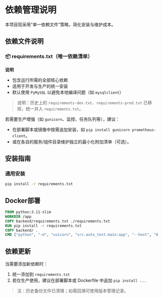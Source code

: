 # 依赖管理说明

本项目现采用“单一依赖文件”策略，简化安装与维护成本。

## 依赖文件说明

### 📦 requirements.txt（唯一依赖清单）
**说明**
- 包含运行所需的全部核心依赖
- 适用于开发与生产的统一安装
- 默认使用 `PyMySQL` 以避免本地编译问题（如 `mysqlclient`）

> 说明：历史上的 `requirements-dev.txt`、`requirements-prod.txt` 已移除，统一并入 `requirements.txt`。

若需要生产增强（如 `gunicorn`、监控、任务队列等），建议：
- 在部署脚本或镜像中按需追加安装，如 `pip install gunicorn prometheus-client`。
- 或在各自的服务/组件目录维护独立的最小化附加清单（可选）。

## 安装指南

### 通用安装
```bash
pip install -r requirements.txt
```

## Docker部署

```dockerfile
FROM python:3.11-slim
WORKDIR /app
COPY backend/requirements.txt ./requirements.txt
RUN pip install -r requirements.txt
COPY backend/ .
CMD ["python", "-m", "uvicorn", "src.auto_test.main:app", "--host", "0.0.0.0", "--port", "8000"]
```

## 依赖更新

当需要添加新依赖时：
1. 统一添加到 `requirements.txt`
2. 若仅生产使用，建议在部署脚本或 Dockerfile 中追加 `pip install ...`

> 注：历史备份文件已清理；如需回溯可使用版本管理记录。